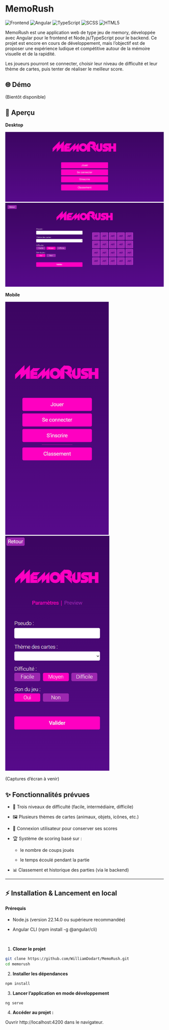 # MemoRush

![Frontend](https://img.shields.io/badge/-Frontend-007ACC?style=flat&logo=webcomponents&logoColor=white) ![Angular](https://img.shields.io/badge/-Angular-DD0031?style=flat&logo=angular&logoColor=white) ![TypeScript](https://img.shields.io/badge/-TypeScript-3178C6?style=flat&logo=typescript&logoColor=white) ![SCSS](https://img.shields.io/badge/-SCSS-CC6699?style=flat&logo=sass&logoColor=white) ![HTML5](https://img.shields.io/badge/-HTML5-E34F26?style=flat&logo=html5&logoColor=white)


MemoRush est une application web de type jeu de memory, développée avec Angular pour le frontend et Node.js/TypeScript pour le backend.
Ce projet est encore en cours de développement, mais l’objectif est de proposer une expérience ludique et compétitive autour de la mémoire visuelle et de la rapidité.

Les joueurs pourront se connecter, choisir leur niveau de difficulté et leur thème de cartes, puis tenter de réaliser le meilleur score.

## 🌐 Démo

(Bientôt disponible)


## 📸 Aperçu
**Desktop**

![Accueil](./public/screenshots/desktop/homepage_desktop.png)
![Settings](./public/screenshots/desktop/settings_desktop.png)

**Mobile**

![Accueil](./public/screenshots/mobile/homepage_mobile.png)
![Settings](./public/screenshots/mobile/settings_mobile.png)

(Captures d’écran à venir)


## ✨ Fonctionnalités prévues

- 🎯 Trois niveaux de difficulté (facile, intermédiaire, difficile)

- 🖼️ Plusieurs thèmes de cartes (animaux, objets, icônes, etc.)

- 👤 Connexion utilisateur pour conserver ses scores

- 🏆 Système de scoring basé sur : 
    - le nombre de coups joués

    - le temps écoulé pendant la partie

- 📊 Classement et historique des parties (via le backend)

---
## ⚡ Installation & Lancement en local
#### Prérequis

- Node.js (version 22.14.0 ou supérieure recommandée)

- Angular CLI (npm install -g @angular/cli)

<br>

1. **Cloner le projet**  
```bash
git clone https://github.com/WilliamDodart/MemoRush.git
cd memorush
```

2. **Installer les dépendances**
```bash
npm install
``` 


3. **Lancer l’application en mode développement**
```bash
ng serve
``` 


4. **Accéder au projet :**

Ouvrir http://localhost:4200 dans le navigateur.